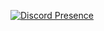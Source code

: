 [![Discord Presence](https://lanyard.cnrad.dev/api/1055944263629819954)](https://discord.com/users/1055944263629819954)

